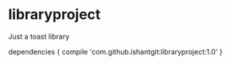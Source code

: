 # libraryproject
Just a toast library

dependencies {
	        compile 'com.github.ishantgit:libraryproject:1.0'
	}

